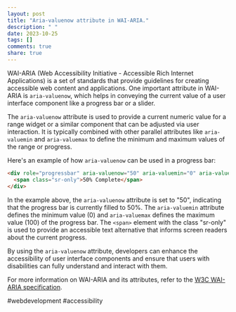```yaml
---
layout: post
title: "Aria-valuenow attribute in WAI-ARIA."
description: " "
date: 2023-10-25
tags: []
comments: true
share: true
---
```


WAI-ARIA (Web Accessibility Initiative - Accessible Rich Internet Applications) is a set of standards that provide guidelines for creating accessible web content and applications. One important attribute in WAI-ARIA is `aria-valuenow`, which helps in conveying the current value of a user interface component like a progress bar or a slider.

The `aria-valuenow` attribute is used to provide a current numeric value for a range widget or a similar component that can be adjusted via user interaction. It is typically combined with other parallel attributes like `aria-valuemin` and `aria-valuemax` to define the minimum and maximum values of the range or progress.

Here's an example of how `aria-valuenow` can be used in a progress bar:

```html
<div role="progressbar" aria-valuenow="50" aria-valuemin="0" aria-valuemax="100">
  <span class="sr-only">50% Complete</span>
</div>
```

In the example above, the `aria-valuenow` attribute is set to "50", indicating that the progress bar is currently filled to 50%. The `aria-valuemin` attribute defines the minimum value (0) and `aria-valuemax` defines the maximum value (100) of the progress bar. The `<span>` element with the class "sr-only" is used to provide an accessible text alternative that informs screen readers about the current progress.

By using the `aria-valuenow` attribute, developers can enhance the accessibility of user interface components and ensure that users with disabilities can fully understand and interact with them.

For more information on WAI-ARIA and its attributes, refer to the [W3C WAI-ARIA specification](https://www.w3.org/TR/wai-aria-1.1/).

#webdevelopment #accessibility